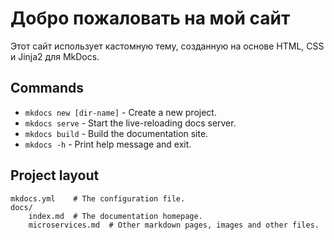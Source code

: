 # Добро пожаловать на мой сайт

Этот сайт использует кастомную тему, созданную на основе HTML, CSS и Jinja2 для MkDocs.

## Commands

* `mkdocs new [dir-name]` - Create a new project.
* `mkdocs serve` - Start the live-reloading docs server.
* `mkdocs build` - Build the documentation site.
* `mkdocs -h` - Print help message and exit.

## Project layout

    mkdocs.yml    # The configuration file.
    docs/
        index.md  # The documentation homepage.
        microservices.md  # Other markdown pages, images and other files.
